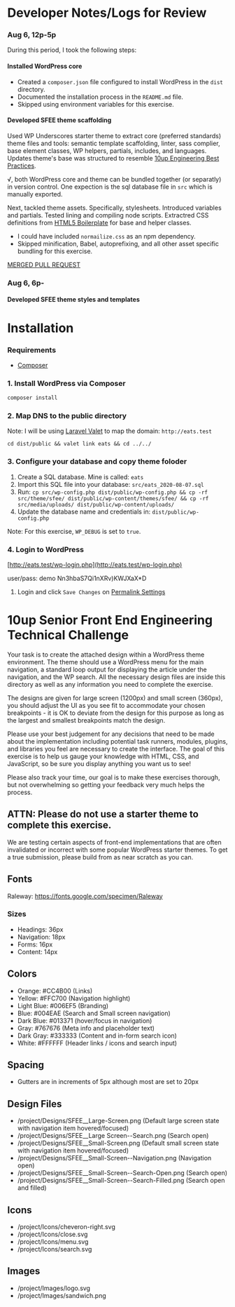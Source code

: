 # Developer Notes/Logs for Review

### Aug 6, 12p-5p

During this period, I took the following steps:

#### Installed WordPress core

* Created a `composer.json` file configured to install WordPress in the `dist` directory.
* Documented the installation process in the `README.md` file.
* Skipped using environment variables for this exercise.

#### Developed SFEE theme scaffolding

Used WP Underscores starter theme to extract core (preferred standards) theme files and tools: semantic template scaffolding, linter, sass complier, base element classes, WP helpers, partials, includes, and languages.  Updates theme's base was structured to resemble [10up Engineering Best Practices](https://10up.github.io/Engineering-Best-Practices/structure/#file-organization).

√, both WordPress core and theme can be bundled together (or separatly) in version control.  One expection is the sql database file in `src` which is manually exported.

Next, tackled theme assets. Specifically, stylesheets.  Introduced variables and partials. Tested lining and compiling node scripts. Extractred CSS definitions from [HTML5 Boilerplate](https://html5boilerplate.com/) for base and helper classes.

* I could have included `normailize.css` as an npm dependency.
* Skipped minification, Babel, autoprefixing, and all other asset specific bundling for this exercise.

[MERGED PULL REQUEST](https://github.com/gguynn/applicant-senior-front-end-engineer-master/pull/1)

### Aug 6, 6p-

#### Developed SFEE theme styles and templates

# Installation

### Requirements

- [Composer](https://getcomposer.org/)

### 1. Install WordPress via Composer
```bash
composer install
```

### 2. Map DNS to the public directory

Note: I will be using [Laravel Valet](https://laravel.com/docs/7.x/valet) to map the domain: `http://eats.test`

`cd dist/public && valet link eats && cd ../../`

### 3. Configure your database and copy theme foloder

1. Create a SQL database.  Mine is called: `eats`
1. Import this SQL file into your database: `src/eats_2020-08-07.sql`
1. Run: `cp src/wp-config.php dist/public/wp-config.php && cp -rf src/theme/sfee/ dist/public/wp-content/themes/sfee/ && cp -rf src/media/uploads/ dist/public/wp-content/uploads/`
1. Update the database name and credentials in: `dist/public/wp-config.php`

Note: For this exercise, `WP_DEBUG` is set to `true`.

### 4. Login to WordPress

[http://eats.test/wp-login.php](http://eats.test/wp-login.php)

user/pass:
demo
Nn3hbaS7Qi1nXRv)KWJXaX*D

1. Login and click `Save Changes` on [Permalink Settings](http://eats.test/wp-admin/options-permalink.php)

# 10up Senior Front End Engineering Technical Challenge
Your task is to create the attached design within a WordPress theme environment. The theme should use a WordPress menu for the main navigation, a standard loop output for displaying the article under the navigation, and the WP search. All the necessary design files are inside this directory as well as any information you need to complete the exercise.

The designs are given for large screen (1200px) and small screen (360px), you should adjust the UI as you see fit to accommodate your chosen breakpoints - it is OK to deviate from the design for this purpose as long as the largest and smallest breakpoints match the design.

Please use your best judgement for any decisions that need to be made about the implementation including potential task runners, modules, plugins, and libraries you feel are necessary to create the interface. The goal of this exercise is to help us gauge your knowledge with HTML, CSS, and JavaScript, so be sure you display anything you want us to see!

Please also track your time, our goal is to make these exercises thorough, but not overwhelming so getting your feedback very much helps the process.

## ATTN: Please do not use a starter theme to complete this exercise.
We are testing certain aspects of front-end implementations that are often invalidated or incorrect with some popular WordPress starter themes. To get a true submission, please build from as near scratch as you can.

## Fonts
Raleway: https://fonts.google.com/specimen/Raleway

### Sizes
- Headings: 36px
- Navigation: 18px
- Forms: 16px
- Content: 14px

## Colors
- Orange: #CC4B00 (Links)
- Yellow: #FFC700 (Navigation highlight)
- Light Blue: #006EF5 (Branding)
- Blue: #004EAE (Search and Small screen navigation)
- Dark Blue: #013371 (hover/focus in navigation)
- Gray: #767676 (Meta info and placeholder text)
- Dark Gray: #333333 (Content and in-form search icon)
- White: #FFFFFF (Header links / icons and search input)

## Spacing
- Gutters are in increments of 5px although most are set to 20px

## Design Files
- /project/Designs/SFEE__Large-Screen.png (Default large screen state with navigation item hovered/focused)
- /project/Designs/SFEE__Large Screen--Search.png (Search open)
- /project/Designs/SFEE__Small-Screen.png (Default small screen state with navigation item hovered/focused)
- /project/Designs/SFEE__Small-Screen--Navigation.png (Navigation open)
- /project/Designs/SFEE__Small-Screen--Search-Open.png (Search open)
- /project/Designs/SFEE__Small-Screen--Search-Filled.png (Search open and filled)

## Icons
- /project/Icons/cheveron-right.svg
- /project/Icons/close.svg
- /project/Icons/menu.svg
- /project/Icons/search.svg

## Images
- /project/Images/logo.svg
- /project/Images/sandwich.png
